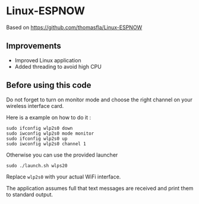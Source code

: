 # Linux-ESPNOW 

Based on https://github.com/thomasfla/Linux-ESPNOW

## Improvements

- Improved Linux application
- Added threading to avoid high CPU

## Before using this code
Do not forget to turn on monitor mode and choose the right channel on your wireless interface card.

Here is a example on how to do it :
```
sudo ifconfig wlp2s0 down
sudo iwconfig wlp2s0 mode monitor
sudo ifconfig wlp2s0 up
sudo iwconfig wlp2s0 channel 1
```

Otherwise you can use the provided launcher

```
sudo ./launch.sh wlps20
```

Replace `wlp2s0` with your actual WiFi interface.

The application assumes full that text messages are received and print them to standard output.

